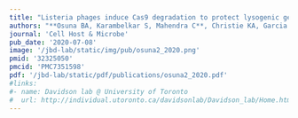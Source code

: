 ```yaml
---
title: "Listeria phages induce Cas9 degradation to protect lysogenic genomes"
authors: "**Osuna BA, Karambelkar S, Mahendra C**, Christie KA, Garcia B, Davidson AR, Kleinstiver BP, Kilcher S, **Bondy-Denomy J.**"
journal: 'Cell Host & Microbe'
pub_date: '2020-07-08'
image: '/jbd-lab/static/img/pub/osuna2_2020.png'
pmid: '32325050'
pmcid: 'PMC7351598'
pdf: '/jbd-lab/static/pdf/publications/osuna2_2020.pdf'
#links:
#- name: Davidson lab @ University of Toronto
#  url: http://individual.utoronto.ca/davidsonlab/Davidson_lab/Home.html
---
```

